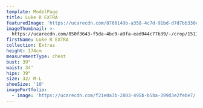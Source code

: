 ```yaml
---
template: ModelPage
title: Luke R EXTRA
featuredImage: 'https://ucarecdn.com/8766149b-a358-4c7d-91bd-d7d7bb330e56/'
imageThumbnail: >-
  https://ucarecdn.com/850f3643-f5da-4bc9-a9fa-ead944c77b39/-/crop/1511x1972/93,337/-/preview/
firstName: Luke R EXTRA
collection: Extras
height: 174cm
measurementType: chest
bust: 39"
waist: 34"
hips: 39"
size: 32/ M-L
shoeSize: '10'
imagePortfolio:
  - image: 'https://ucarecdn.com/f21e0a3b-2803-495b-b5ba-399d3e2febe7/'
---
```


